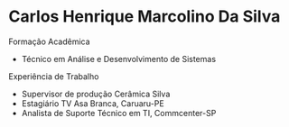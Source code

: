 # Carlos Henrique Marcolino Da Silva

  Formação Acadêmica
  + Técnico em Análise e Desenvolvimento de Sistemas
  
  Experiência de Trabalho
  + Supervisor de produção Cerâmica Silva
  + Estagiário TV Asa Branca, Caruaru-PE
  + Analista de Suporte Técnico em TI, Commcenter-SP
